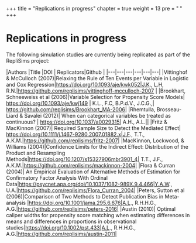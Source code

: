 +++
title = "Replications in progress"
chapter = true
weight = 13
pre = "<b> </b>"
+++

# Replications in progress

The following simulation studies are currently being replicated as part of the RepliSims project:

|Authors |Title |DOI | Replicators|Github |
|---|---|---|---|---|---|
|Vittinghof & McCulloch (2007)|Relaxing the Rule of Ten Events per Variable in Logistic and Cox Regression|https://doi.org/10.1093/aje/kwk052|J.K., L.H, R.N.|https://github.com/replisims/vittinghoff-mcculloch-2007 |
|Brookhart, Schneeweiss et al (2006)|Variable Selection for Propensity Score Models| https://doi.org/10.1093/aje/kwj149 | K.L., F.C, B.P.d.V., J.C.G.,| https://github.com/replisims/Brookhart_MA-2006|
|Rhemtulla, Brosseau-Liard & Savalei (2012)| When can categorical variables be treated as continuous? | https://doi.org/10.1037/a0029315| A.H., A.L.|| 
|Fritz & MacKinnon (2007)| Required Sample Size to Detect the Mediated Effect| https://doi.org/10.1111/j.1467-9280.2007.01882.x|J.F., T.T., A.K.M.|https://github.com/replisims/fritz-2007|
|MacKinnon, Lockwood, & Williams (2004)|Confidence Limits for the Indirect Effect: Distribution of the Product and Resampling Methods|https://doi.org/10.1207/s15327906mbr3901_4| T.T., J.F., A.K.M.|https://github.com/replisims/mackinnon-2004|
|Flora & Curran (2004)| An Empirical Evaluation of Alternative Methods of Estimation for Confirmatory Factor Analysis With Ordinal Data|https://psycnet.apa.org/doi/10.1037/1082-989X.9.4.466|Y.A.W., U.A.|https://github.com/replisims/Flora_Curran_2004|
|Peters, Sutton et al (2006)|Comparison of Two Methods to Detect Publication Bias in Meta-analysis |https://doi.org/10.1001/jama.295.6.676|A.L., R.H.H.G., A.G.|https://github.com/replisims/peters-2016|
|Austin (2010)| Optimal caliper widths for propensity score matching when estimating differences in means and differences in proportions in observational studies|https://doi.org/10.1002/pst.433|A.L., R.H.H.G., A.G.|https://github.com/replisims/austin-2011|
